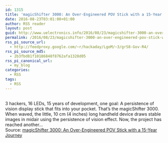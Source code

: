 ```yaml
---
id: 1315
title: 'magicShifter 3000: An Over-Engineered POV Stick with a 15-Year Journey'
date: 2016-08-23T03:01:00+01:00
author: RSS reader
layout: post
guid: http://www.uelectronics.info/2016/08/23/magicshifter-3000-an-over-engineered-pov-stick-with-a-15-year-journey/
permalink: /2016/08/23/magicshifter-3000-an-over-engineered-pov-stick-with-a-15-year-journey/
rss_pi_source_url:
  - http://feedproxy.google.com/~r/hackaday/LgoM/~3/grS8-Gov-R4/
rss_pi_source_md5:
  - 2b3fbd81f10186848f8762afa1328d05
rss_pi_canonical_url:
  - my_blog
categories:
  - RSS
tags:
  - RSS
---
```

&#013;  
3 hackers, 16 LEDs, 15 years of development, one goal: A persistence of vision display stick that fits into your pocket. That’s the magicShifter 3000. When waved, the little, 10 cm (4 inches) long handheld device draws stable images in midair using the persistence of vision effect. Now, the project has reached another…&#013;  
Source: <a href="http://feedproxy.google.com/~r/hackaday/LgoM/~3/grS8-Gov-R4/" target="_blank">magicShifter 3000: An Over-Engineered POV Stick with a 15-Year Journey</a>